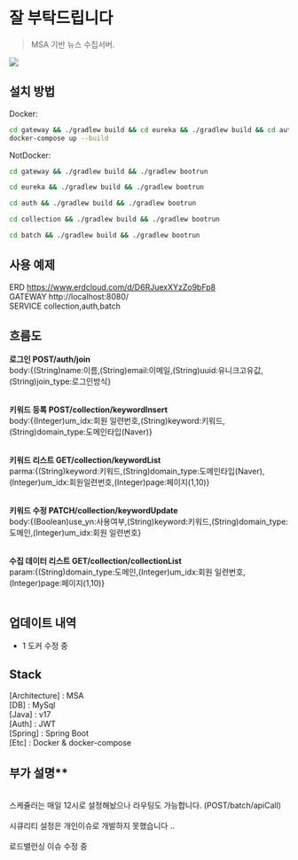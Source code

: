 # 잘 부탁드립니다

> MSA 기반 뉴스 수집서버.

![](../header.png)

## 설치 방법

Docker:

```sh
cd gateway && ./gradlew build && cd eureka && ./gradlew build && cd auth && ./gradlew build && cd collection && ./gradlew build && cd batch && ./gradlew build &&
docker-compose up --build
```

NotDocker:

```sh
cd gateway && ./gradlew build && ./gradlew bootrun
```

```sh
cd eureka && ./gradlew build && ./gradlew bootrun
```

```sh
cd auth && ./gradlew build && ./gradlew bootrun
```

```sh
cd collection && ./gradlew build && ./gradlew bootrun
```

```sh
cd batch && ./gradlew build && ./gradlew bootrun
```

## 사용 예제

<!-- **권한 별 유저**
admin : { user_id : nexon , password : 987987 }<br/>
operator : { user_id : y11 , password : 0531 }<br/> -->

ERD https://www.erdcloud.com/d/D6RJuexXYzZo9bFp8<br/>
GATEWAY http://localhost:8080/<br/>
SERVICE collection,auth,batch <br/>

<!-- 스웨거 경로 http://localhost:8080/ApiDocument#/<br/> -->

## 흐름도

**로그인 POST/auth/join**<br/>
body:{(String)name:이름,(String)email:이메일,(String)uuid:유니크고유값,(String)join_type:로그인방식} <br/>
<br/>

**키워드 등록 POST/collection/keywordInsert**<br/>
body:{(Integer)um_idx:회원 일련번호,(String)keyword:키워드,(String)domain_type:도메인타입(Naver)} <br/>
<br/>

**키워드 리스트 GET/collection/keywordList**<br/>
parma:{(String)keyword:키워드,(String)domain_type:도메인타입(Naver),(Integer)um_idx:회원일련번호,(Integer)page:페이지(1,10)} <br/>
<br/>

**키워드 수정 PATCH/collection/keywordUpdate**<br/>
body:{(Boolean)use_yn:사용여부,(String)keyword:키워드,(String)domain_type:도메인,(Integer)um_idx:회원 일련번호} <br/>
<br/>

**수집 데이터 리스트 GET/collection/collectionList**<br/>
param:{(String)domain_type:도메인,(Integer)um_idx:회원 일련번호,(Integer)page:페이지(1,10)} <br/>
<br/>

## 업데이트 내역

-   1 도커 수정 중

## Stack

[Architecture] : MSA<br/>
[DB] : MySql<br/>
[Java] : v17<br/>
[Auth] : JWT<br/>
[Spring] : Spring Boot<br/>
[Etc] : Docker & docker-compose

## 부가 설명\*\*

<br/> 
스케쥴러는 매일 12시로 설정해놨으나 라우팅도 가능합니다. (POST/batch/apiCall)<br/>

<br/> 
시큐리티 설정은 개인이슈로 개발하지 못했습니다 ..<br/>
<br/> 
로드밸런싱 이슈 수정 중 <br/>
<!-- - 최대한 관리자 혹은 운영자가 자유롭게 이벤트를 생성 및 수정 할 수 있게 고안하여 설계 및 작업하였습니다.<br/><br/>
- 수정 기능도 있으나 스웨거작업이 빠져있습니다 필요하실 경우 사용해주시면 됩니다.<br/><br/>
- 이벤트 별 지급 조건, 지급 조건 별 보상, 보상 별 아이템 각기 다르게 등록 할 수 있습니다.<br/><br/>
- docker-compose 관련하여 이미지 업로드 및 빌드 & 실행까지는 문제 없이 잘 되었으나<br/><br/>
 중간중간 호스트 문제가 계속 일어나 불안정합니다 포트포워딩까지 해보려 했으나 시간이 모자란 점 양해부탁드립니다<br/><br/>
- enum 은 typeString에서 tree shaking 을 지원하지 않아 사용하지 않았습니다.<br/><br/>
.env파일도 커밋해놓았습니다.<br/> -->
